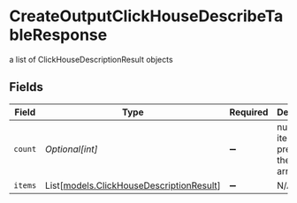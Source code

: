 # CreateOutputClickHouseDescribeTableResponse

a list of ClickHouseDescriptionResult objects


## Fields

| Field                                                                                | Type                                                                                 | Required                                                                             | Description                                                                          |
| ------------------------------------------------------------------------------------ | ------------------------------------------------------------------------------------ | ------------------------------------------------------------------------------------ | ------------------------------------------------------------------------------------ |
| `count`                                                                              | *Optional[int]*                                                                      | :heavy_minus_sign:                                                                   | number of items present in the items array                                           |
| `items`                                                                              | List[[models.ClickHouseDescriptionResult](../models/clickhousedescriptionresult.md)] | :heavy_minus_sign:                                                                   | N/A                                                                                  |